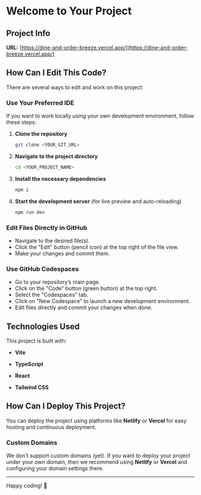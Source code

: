 # Welcome to Your Project

## Project Info

**URL:** [https://dine-and-order-breeze.vercel.app/](https://dine-and-order-breeze.vercel.app/)

## How Can I Edit This Code?

There are several ways to edit and work on this project:

### Use Your Preferred IDE

If you want to work locally using your own development environment, follow these steps:

1. **Clone the repository**

   ```sh
   git clone <YOUR_GIT_URL>
   ```

2. **Navigate to the project directory**

   ```sh
   cd <YOUR_PROJECT_NAME>
   ```

3. **Install the necessary dependencies**

   ```sh
   npm i
   ```

4. **Start the development server** (for live preview and auto-reloading)

   ```sh
   npm run dev
   ```

### Edit Files Directly in GitHub

- Navigate to the desired file(s).
- Click the "Edit" button (pencil icon) at the top right of the file view.
- Make your changes and commit them.

### Use GitHub Codespaces

- Go to your repository’s main page.
- Click on the "Code" button (green button) at the top right.
- Select the "Codespaces" tab.
- Click on "New Codespace" to launch a new development environment.
- Edit files directly and commit your changes when done.

## Technologies Used

This project is built with:

- **Vite**
- **TypeScript**
- **React**


- **Tailwind CSS**

## How Can I Deploy This Project?

You can deploy the project using platforms like **Netlify** or **Vercel** for easy hosting and continuous deployment.

### Custom Domains

We don't support custom domains (yet). If you want to deploy your project under your own domain, then we recommend using **Netlify** or **Vercel** and configuring your domain settings there.

---

Happy coding! 🚀

